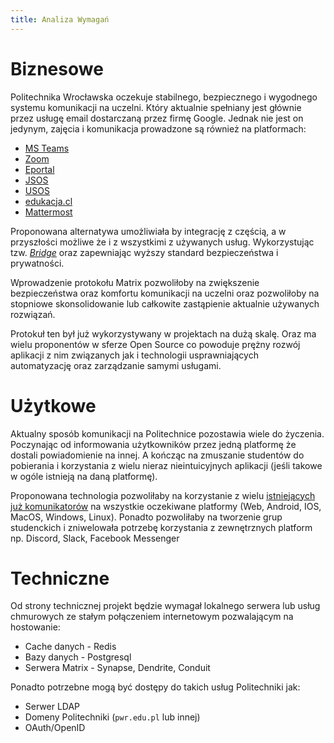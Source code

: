 ```yaml
---
title: Analiza Wymagań
---
```

# Biznesowe
Politechnika Wrocławska oczekuje stabilnego, bezpiecznego i wygodnego systemu komunikacji na uczelni.
Który aktualnie spełniany jest głównie przez usługę email dostarczaną przez firmę Google. Jednak nie jest on jedynym, zajęcia i komunikacja prowadzone są również na platformach:

- [MS Teams](https://www.microsoft.com/pl-pl/microsoft-teams/group-chat-software)
- [Zoom](https://pwr-edu.zoom.us/)
- [Eportal](https://eportal.pwr.edu.pl/)
- [JSOS](https://jsos.pwr.edu.pl)
- [USOS](https://usos.pwr.edu.pl)
- [edukacja.cl](https://edukacja.pwr.wroc.pl)
- [Mattermost](https://mattermost.com)

Proponowana alternatywa umożliwiała by integrację z częścią, a w przyszłości możliwe że i z wszystkimi z używanych usług. Wykorzystując tzw. [*Bridge*](https://matrix.org/bridges/) oraz zapewniając wyższy standard bezpieczeństwa i prywatności.

Wprowadzenie protokołu Matrix pozwoliłoby na zwiększenie bezpieczeństwa oraz komfortu komunikacji na uczelni oraz pozwoliłoby na stopniowe skonsolidowanie lub całkowite zastąpienie aktualnie używanych rozwiązań.

Protokuł ten był już wykorzystywany w projektach na dużą skalę. Oraz ma wielu proponentów w sferze Open Source co powoduje prężny rozwój aplikacji z nim związanych jak i technologii usprawniających automatyzację oraz zarządzanie samymi usługami.

# Użytkowe
<!-- Żeby się łatwo używało i było wygodniejsze -->
Aktualny sposób komunikacji na Politechnice pozostawia wiele do życzenia. Poczynając od informowania użytkowników przez jedną platformę że dostali powiadomienie na innej. A kończąc na zmuszanie studentów do pobierania i korzystania z wielu nieraz nieintuicyjnych aplikacji (jeśli takowe w ogóle istnieją na daną platformę).

Proponowana technologia pozwoliłaby na korzystanie z wielu [istniejących już komunikatorów](https://matrix.org/clients/) na wszystkie oczekiwane platformy (Web, Android, IOS, MacOS, Windows, Linux). Ponadto pozwoliłaby na tworzenie grup studenckich i zniwelowała potrzebę korzystania z zewnętrznych platform np. Discord, Slack, Facebook Messenger

# Techniczne

Od strony technicznej projekt będzie wymagał lokalnego serwera lub usług chmurowych ze stałym połączeniem internetowym pozwalającym na hostowanie:

- Cache danych - Redis
- Bazy danych - Postgresql
- Serwera Matrix - Synapse, Dendrite, Conduit

Ponadto potrzebne mogą być dostępy do takich usług Politechniki jak:

- Serwer LDAP
- Domeny Politechniki (`pwr.edu.pl` lub innej)
- OAuth/OpenID
